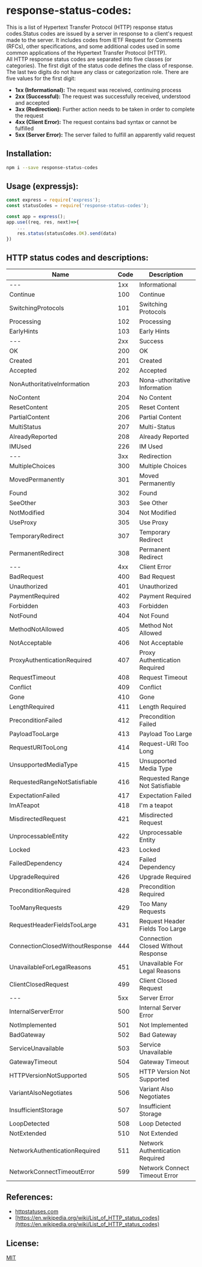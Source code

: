 # response-status-codes:
This is a list of Hypertext Transfer Protocol (HTTP) response status codes.Status codes are issued by a server in response to a client's request made to the server. It includes codes from IETF Request for Comments (RFCs), other specifications, and some additional codes used in some common applications of the Hypertext Transfer Protocol (HTTP).  
All HTTP response status codes are separated into five classes (or categories). The first digit of the status code defines the class of response. The last two digits do not have any class or categorization role. There are five values for the first digit:

* **1xx (Informational):** The request was received, continuing process
* **2xx (Successful):** The request was successfully received, understood and accepted
* **3xx (Redirection):** Further action needs to be taken in order to complete the request
* **4xx (Client Error):** The request contains bad syntax or cannot be fulfilled
* **5xx (Server Error):** The server failed to fulfill an apparently valid request

## Installation:
```bash
npm i --save response-status-codes
```

## Usage (expressjs):
```javascript
const express = require('express');
const statusCodes = require('response-status-codes');

const app = express();
app.use((req, res, next)=>{
    ...
    res.status(statusCodes.OK).send(data)
})
```

## HTTP status codes and descriptions:
Name | Code | Description 
------------ | ------------- | ---------------
--- | 1xx | Informational
Continue | 100 | Continue
SwitchingProtocols | 101 | Switching Protocols
Processing | 102 | Processing
EarlyHints | 103 | Early Hints
--- | 2xx | Success
OK | 200 | OK
Created | 201 | Created
Accepted | 202 | Accepted
NonAuthoritativeInformation | 203 | Nona-uthoritative Information
NoContent | 204 | No Content
ResetContent | 205 | Reset Content
PartialContent | 206 | Partial Content
MultiStatus | 207 | Multi-Status
AlreadyReported | 208 | Already Reported
IMUsed | 226 | IM Used
--- | 3xx | Redirection
MultipleChoices | 300 | Multiple Choices
MovedPermanently | 301 | Moved Permanently
Found | 302 | Found
SeeOther | 303 | See Other
NotModified | 304 | Not Modified
UseProxy | 305 | Use Proxy
TemporaryRedirect | 307 | Temporary Redirect
PermanentRedirect | 308 | Permanent Redirect
--- | 4xx | Client Error
BadRequest | 400 | Bad Request
Unauthorized | 401 | Unauthorized
PaymentRequired | 402 | Payment Required
Forbidden | 403 | Forbidden
NotFound | 404 | Not Found
MethodNotAllowed | 405 | Method Not Allowed
NotAcceptable | 406 | Not Acceptable
ProxyAuthenticationRequired | 407 | Proxy Authentication Required
RequestTimeout | 408 | Request Timeout
Conflict | 409 | Conflict
Gone | 410 | Gone
LengthRequired | 411 | Length Required
PreconditionFailed | 412 | Precondition Failed
PayloadTooLarge | 413 | Payload Too Large
RequestURITooLong | 414 | Request-URI Too Long
UnsupportedMediaType | 415 | Unsupported Media Type
RequestedRangeNotSatisfiable | 416 | Requested Range Not Satisfiable
ExpectationFailed | 417 | Expectation Failed
ImATeapot | 418 | I'm a teapot
MisdirectedRequest | 421 | Misdirected Request
UnprocessableEntity | 422 | Unprocessable Entity
Locked | 423 | Locked
FailedDependency | 424 | Failed Dependency
UpgradeRequired | 426 | Upgrade Required
PreconditionRequired | 428 | Precondition Required
TooManyRequests | 429 | Too Many Requests
RequestHeaderFieldsTooLarge | 431 | Request Header Fields Too Large
ConnectionClosedWithoutResponse | 444 | Connection Closed Without Response
UnavailableForLegalReasons | 451 | Unavailable For Legal Reasons
ClientClosedRequest | 499 | Client Closed Request
--- | 5xx | Server Error
InternalServerError | 500 | Internal Server Error
NotImplemented | 501 | Not Implemented
BadGateway | 502 | Bad Gateway
ServiceUnavailable | 503 | Service Unavailable
GatewayTimeout | 504 | Gateway Timeout
HTTPVersionNotSupported | 505 | HTTP Version Not Supported
VariantAlsoNegotiates | 506 | Variant Also Negotiates
InsufficientStorage | 507 | Insufficient Storage
LoopDetected | 508 | Loop Detected
NotExtended | 510 | Not Extended
NetworkAuthenticationRequired | 511 | Network Authentication Required
NetworkConnectTimeoutError | 599 | Network Connect Timeout Error

## References:
* [httpstatuses.com](httpstatuses.com)
* [https://en.wikipedia.org/wiki/List_of_HTTP_status_codes](https://en.wikipedia.org/wiki/List_of_HTTP_status_codes)

## License:
[MIT](https://github.com/rs-navid/response-status-codes/blob/master/LICENSE)